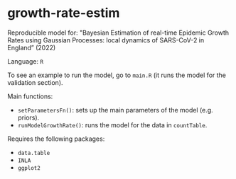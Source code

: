 # growth-rate-estim
Reproducible model for: "Bayesian Estimation of real-time Epidemic Growth Rates using Gaussian Processes: local dynamics of SARS-CoV-2 in England” (2022)

Language: `R`

To see an example to run the model, go to `main.R` (it runs the model for the validation section).

Main functions:
* `setParametersFn()`: sets up the main parameters of the model (e.g. priors).
* `runModelGrowthRate()`: runs the model for the data in `countTable`.

Requires the following packages:
* `data.table`
* `INLA`
* `ggplot2`

